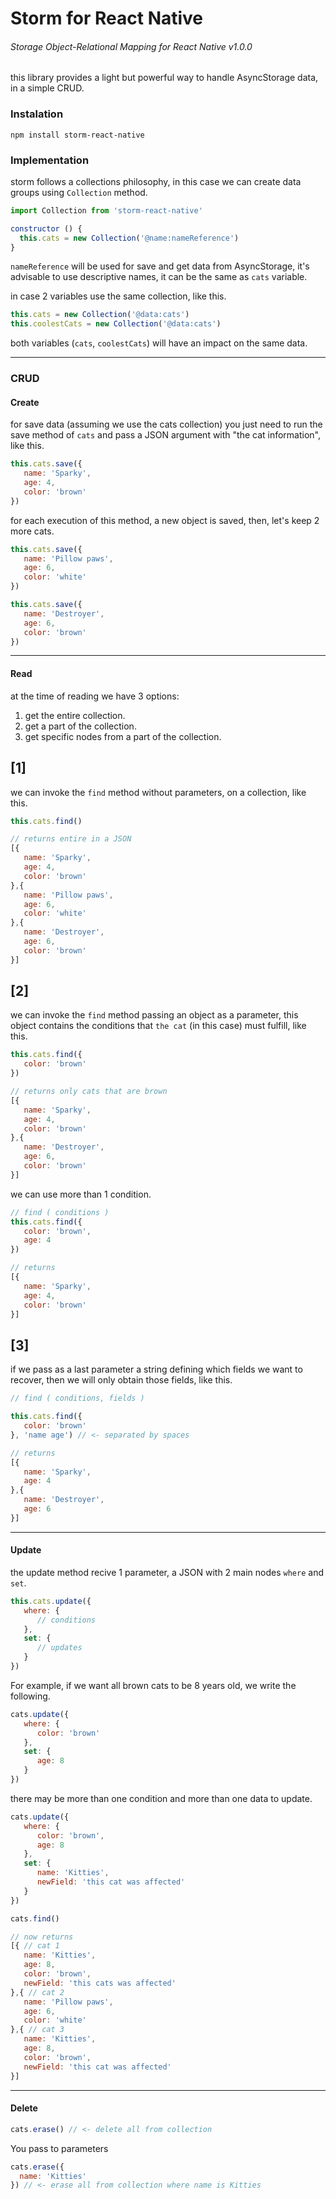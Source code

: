 # Storm for React Native

###### Storage Object-Relational Mapping for React Native v1.0.0

this library provides a light but powerful way to handle AsyncStorage data, in a simple CRUD.

### Instalation

`npm install storm-react-native`

### Implementation

storm follows a collections philosophy, in this case we can create data groups using `Collection` method.

```js
import Collection from 'storm-react-native'

constructor () {
  this.cats = new Collection('@name:nameReference')
}
```
`nameReference` will be used for save and get data from AsyncStorage, it's advisable to use descriptive names, it can be the same as `cats` variable.

in case 2 variables use the same collection, like this.

```js
this.cats = new Collection('@data:cats')
this.coolestCats = new Collection('@data:cats')
```

both variables (`cats`, `coolestCats`) will have an impact on the same data.

---

### CRUD

#### Create

for save data (assuming we use the cats collection) you just need to run the save method of `cats` and pass a JSON argument with "the cat information", like this.

```js
this.cats.save({
   name: 'Sparky',
   age: 4,
   color: 'brown'
})
```
for each execution of this method, a new object is saved, then, let's keep 2 more cats.
```js
this.cats.save({
   name: 'Pillow paws',
   age: 6,
   color: 'white'
})

this.cats.save({
   name: 'Destroyer',
   age: 6,
   color: 'brown'
})
```
---
#### Read

at the time of reading we have 3 options:

1. get the entire collection.
2. get a part of the collection.
3. get specific nodes from a part of the collection.

## [1]
we can invoke the `find` method without parameters, on a collection, like this.

```js
this.cats.find()

// returns entire in a JSON
[{
   name: 'Sparky',
   age: 4,
   color: 'brown'
},{
   name: 'Pillow paws',
   age: 6,
   color: 'white'
},{
   name: 'Destroyer',
   age: 6,
   color: 'brown'
}]
```

## [2]
we can invoke the `find` method passing an object as a parameter, this object contains the conditions that `the cat` (in this case) must fulfill, like this.

```js
this.cats.find({
   color: 'brown'
})

// returns only cats that are brown
[{
   name: 'Sparky',
   age: 4,
   color: 'brown'
},{
   name: 'Destroyer',
   age: 6,
   color: 'brown'
}]
```
we can use more than 1 condition.
```js
// find ( conditions )
this.cats.find({
   color: 'brown',
   age: 4
})

// returns
[{
   name: 'Sparky',
   age: 4,
   color: 'brown'
}]
```

## [3]
if we pass as a last parameter a string defining which fields we want to recover, then we will only obtain those fields, like this.

```js
// find ( conditions, fields )

this.cats.find({
   color: 'brown'
}, 'name age') // <- separated by spaces

// returns
[{
   name: 'Sparky',
   age: 4
},{
   name: 'Destroyer',
   age: 6
}]
```

---
#### Update

the update method recive 1 parameter, a JSON with 2 main nodes `where` and `set`.

```js
this.cats.update({
   where: {
      // conditions
   },
   set: {
      // updates
   }
})
```
For example, if we want all brown cats to be 8 years old, we write the following.

```js
cats.update({
   where: {
      color: 'brown'
   },
   set: {
      age: 8
   }
})
```
there may be more than one condition and more than one data to update.
```js
cats.update({
   where: {
      color: 'brown',
      age: 8
   },
   set: {
      name: 'Kitties',
      newField: 'this cat was affected'
   }
})

cats.find()

// now returns
[{ // cat 1
   name: 'Kitties',
   age: 8,
   color: 'brown',
   newField: 'this cats was affected'
},{ // cat 2
   name: 'Pillow paws',
   age: 6,
   color: 'white'
},{ // cat 3
   name: 'Kitties',
   age: 8,
   color: 'brown',
   newField: 'this cat was affected'
}]
```
---
#### Delete

```js
cats.erase() // <- delete all from collection
```

You pass to parameters

```js
cats.erase({
  name: 'Kitties'
}) // <- erase all from collection where name is Kitties
```
